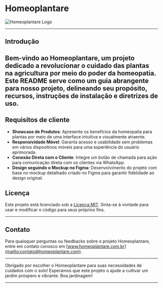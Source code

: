 # Homeoplantare

![Homeoplantare Logo](https://raw.githubusercontent.com/joaocottabadaro/homeo-plantare/main/public/logoFooter.svg)


---

## Introdução

Bem-vindo ao Homeoplantare, um projeto dedicado a revolucionar o cuidado das plantas na agricultura por meio do poder da homeopatia. Este README serve como um guia abrangente para nosso projeto, delineando seu propósito, recursos, instruções de instalação e diretrizes de uso.
---

## Requisitos de cliente

- **Showcase de Produtos**: Apresente os benefícios da homeopatia para plantas por meio de uma interface intuitiva e visualmente atraente.
- **Responsividade Móvel**: Garanta acesso e usabilidade sem problemas em vários dispositivos móveis para uma experiência do usuário aprimorada.
- **Conexão Direta com o Cliente**: Integre um botão de chamada para ação para comunicação direta com os clientes via WhatsApp.
- **Design seguindo o Mockup no Figma**: Desenvolvimento do projeto com base no mockup detalhado criado no Figma para garantir fidelidade ao design original.


## Licença

Este projeto está licenciado sob a [Licença MIT](https://opensource.org/licenses/MIT). Sinta-se à vontade para usar e modificar o código para seus próprios fins.

---

## Contato

Para quaisquer perguntas ou feedbacks sobre o projeto Homeoplantare, entre em contato conosco em [www.homeoplantare.com.br](mailto:contato@homeoplantare.com).

---

Obrigado por escolher o Homeoplantare para suas necessidades de cuidados com o solo! Esperamos que este projeto o ajude a cultivar um jardim próspero e vibrante. Boa jardinagem!

---
